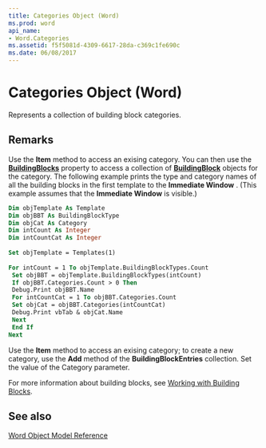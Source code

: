 ```yaml
---
title: Categories Object (Word)
ms.prod: word
api_name:
- Word.Categories
ms.assetid: f5f5081d-4309-6617-28da-c369c1fe690c
ms.date: 06/08/2017
---
```



# Categories Object (Word)

Represents a collection of building block categories.


## Remarks

Use the  **Item** method to access an exising category. You can then use the **[BuildingBlocks](Word.Category.BuildingBlocks.md)** property to access a collection of **[BuildingBlock](Word.BuildingBlock.md)** objects for the category. The following example prints the type and category names of all the building blocks in the first template to the **Immediate Window** . (This example assumes that the **Immediate Window** is visible.)


```vb
Dim objTemplate As Template 
Dim objBBT As BuildingBlockType 
Dim objCat As Category 
Dim intCount As Integer 
Dim intCountCat As Integer 
 
Set objTemplate = Templates(1) 
 
For intCount = 1 To objTemplate.BuildingBlockTypes.Count 
 Set objBBT = objTemplate.BuildingBlockTypes(intCount) 
 If objBBT.Categories.Count > 0 Then 
 Debug.Print objBBT.Name 
 For intCountCat = 1 To objBBT.Categories.Count 
 Set objCat = objBBT.Categories(intCountCat) 
 Debug.Print vbTab & objCat.Name 
 Next 
 End If 
Next
```

Use the  **Item** method to access an exising category; to create a new category, use the **Add** method of the **BuildingBlockEntries** collection. Set the value of the Category parameter.

For more information about building blocks, see [Working with Building Blocks](../word/Concepts/Working-with-Word/working-with-building-blocks.md).


## See also



[Word Object Model Reference](./overview/Word/object-model.md)

